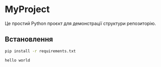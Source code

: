 # MyProject

Це простий Python проєкт для демонстрації структури репозиторію.

## Встановлення

```bash
pip install -r requirements.txt

hello world
